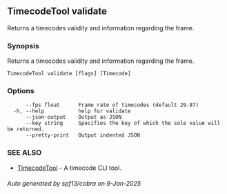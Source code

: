 ## TimecodeTool validate

Returns a timecodes validity and information regarding the frame.

### Synopsis

Returns a timecodes validity and information regarding the frame.

```
TimecodeTool validate [flags] [Timecode]
```

### Options

```
      --fps float      Frame rate of timecodes (default 29.97)
  -h, --help           help for validate
      --json-output    Output as JSON
      --key string     Specifies the key of which the sole value will be returned.
      --pretty-print   Output indented JSON
```

### SEE ALSO

* [TimecodeTool](TimecodeTool.md)	 - A timecode CLI tool.

###### Auto generated by spf13/cobra on 9-Jan-2025
